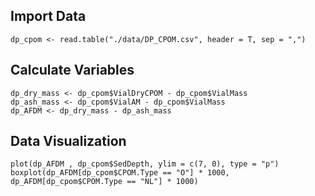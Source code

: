 


## Import Data

    dp_cpom <- read.table("./data/DP_CPOM.csv", header = T, sep = ",")

## Calculate Variables
    
    dp_dry_mass <- dp_cpom$VialDryCPOM - dp_cpom$VialMass
    dp_ash_mass <- dp_cpom$VialAM - dp_cpom$VialMass    
    dp_AFDM <- dp_dry_mass - dp_ash_mass
    

## Data Visualization
    
    plot(dp_AFDM , dp_cpom$SedDepth, ylim = c(7, 0), type = "p")
    boxplot(dp_AFDM[dp_cpom$CPOM.Type == "O"] * 1000, dp_AFDM[dp_cpom$CPOM.Type == "NL"] * 1000) 
    